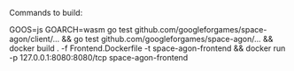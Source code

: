 Commands to build:


GOOS=js GOARCH=wasm go test github.com/googleforgames/space-agon/client/... && go test github.com/googleforgames/space-agon/... && docker build . -f Frontend.Dockerfile -t space-agon-frontend && docker run -p 127.0.0.1:8080:8080/tcp space-agon-frontend
